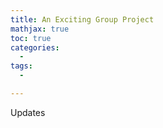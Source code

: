 ```yaml
---
title: An Exciting Group Project
mathjax: true
toc: true
categories:
  - 
tags:
  - 

---
```


Updates

